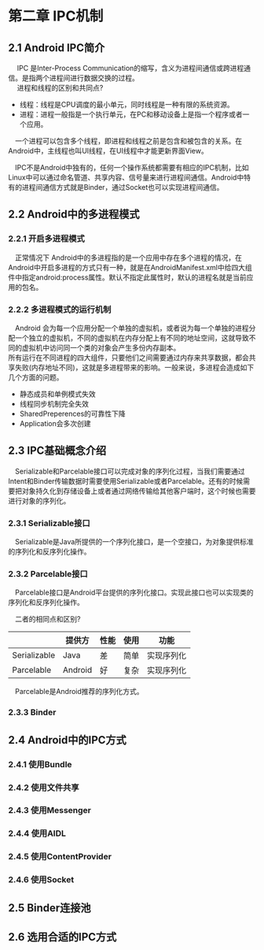 # 第二章 IPC机制

## 2.1 Android IPC简介  
&emsp; IPC 是Inter-Process Communication的缩写，含义为进程间通信或跨进程通信。是指两个进程间进行数据交换的过程。    
&emsp; 进程和线程的区别和共同点?
- 线程：线程是CPU调度的最小单元，同时线程是一种有限的系统资源。
- 进程：进程一般指是一个执行单元，在PC和移动设备上是指一个程序或者一个应用。

&emsp;一个进程可以包含多个线程，即进程和线程之前是包含和被包含的关系。在Android中，主线程也叫UI线程，在UI线程中才能更新界面View。  

&emsp;IPC不是Android中独有的，任何一个操作系统都需要有相应的IPC机制，比如Linux中可以通过命名管道、共享内容、信号量来进行进程间通信。Android中特有的进程间通信方式就是Binder，通过Socket也可以实现进程间通信。

## 2.2 Android中的多进程模式

### 2.2.1 开启多进程模式
&emsp;正常情况下 Android中的多进程指的是一个应用中存在多个进程的情况，在Android中开启多进程的方式只有一种，就是在AndroidManifest.xml中给四大组件中指定android:process属性。默认不指定此属性时，默认的进程名就是当前应用的包名。

### 2.2.2 多进程模式的运行机制
&emsp;Android 会为每一个应用分配一个单独的虚拟机，或者说为每一个单独的进程分配一个独立的虚拟机，不同的虚拟机在内存分配上有不同的地址空间，这就导致不同的虚拟机中访问同一个类的对象会产生多份内存副本。  
所有运行在不同进程的四大组件，只要他们之间需要通过内存来共享数据，都会共享失败(内存地址不同)，这就是多进程带来的影响。一般来说，多进程会造成如下几个方面的问题。
- 静态成员和单例模式失效
- 线程同步机制完全失效
- SharedPreperences的可靠性下降
- Application会多次创建

## 2.3 IPC基础概念介绍
&emsp;Serializable和Parcelable接口可以完成对象的序列化过程，当我们需要通过Intent和Binder传输数据时需要使用Serializable或者Parcelable。还有的时候需要把对象持久化到存储设备上或者通过网络传输给其他客户端时，这个时候也需要进行对象的序列化。
### 2.3.1 Serializable接口 
&emsp;Serializable是Java所提供的一个序列化接口，是一个空接口，为对象提供标准的序列化和反序列化操作。
### 2.3.2 Parcelable接口 
&emsp;Parcelable接口是Android平台提供的序列化接口。实现此接口也可以实现类的序列化和反序列化操作。

&emsp;二者的相同点和区别?  

  |               | 提供方   | 性能   | 使用  |   功能
|  ----         | ----    |----    |----   |   ----
| Serializable  | Java    | 差     | 简单  | 实现序列化 
| Parcelable    | Android | 好     |复杂   | 实现序列化 

&emsp;Parcelable是Android推荐的序列化方式。
### 2.3.3 Binder

## 2.4 Android中的IPC方式

### 2.4.1 使用Bundle
### 2.4.2 使用文件共享
### 2.4.3 使用Messenger
### 2.4.4 使用AIDL
### 2.4.5 使用ContentProvider
### 2.4.6 使用Socket

## 2.5 Binder连接池
## 2.6 选用合适的IPC方式




